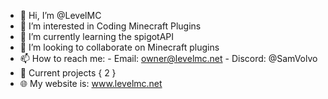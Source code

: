 - 👋 Hi, I’m @LevelMC
- 👀 I’m interested in Coding Minecraft Plugins
- 🌱 I’m currently learning the spigotAPI
- 💞️ I’m looking to collaborate on Minecraft plugins
- 📫 How to reach me:
                      - Email: owner@levelmc.net
                      - Discord: @SamVolvo
- 📑 Current projects { 2 }
- 🌐 My website is: www.levelmc.net


